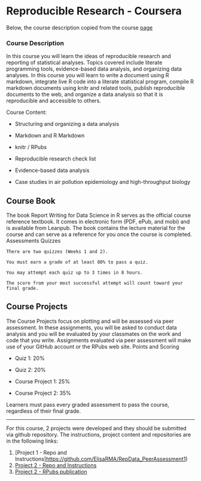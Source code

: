 # Reproducible Research - Coursera

Below, the course description copied from the course [page](https://www.coursera.org/learn/exploratory-data-analysis)


### Course Description

In this course you will learn the ideas of reproducible research and reporting of statistical analyses. Topics covered include literate programming tools, evidence-based data analysis, and organizing data analyses. In this course you will learn to write a document using R markdown, integrate live R code into a literate statistical program, compile R markdown documents using knitr and related tools, publish reproducible documents to the web, and organize a data analysis so that it is reproducible and accessible to others.

Course Content:

   - Structuring and organizing a data analysis

   - Markdown and R Markdown

   - knitr / RPubs

   - Reproducible research check list

   - Evidence-based data analysis

   - Case studies in air pollution epidemiology and high-throughput biology

## Course Book

The book Report Writing for Data Science in R serves as the official course reference textbook. It comes in electronic form (PDF, ePub, and mobi) and is available from Leanpub. The book contains the lecture material for the course and can serve as a reference for you once the course is completed.
Assessments
Quizzes

    There are two quizzes (Weeks 1 and 2).

    You must earn a grade of at least 80% to pass a quiz.

    You may attempt each quiz up to 3 times in 8 hours.

    The score from your most successful attempt will count toward your final grade.

## Course Projects

The Course Projects focus on plotting and will be assessed via peer assessment. In these assignments, you will be asked to conduct data analysis and you will be evaluated by your classmates on the work and code that you write. Assignments evaluated via peer assessment will make use of your GitHub account or the RPubs web site.
Points and Scoring

   - Quiz 1: 20%

   - Quiz 2: 20%

   - Course Project 1: 25%

   - Course Project 2: 35%

Learners must pass every graded assessment to pass the course, regardless of their final grade.

--------------------------

For this course, 2 projects were developed and they should be submitted via github repository. The instructions, project content and repositories are in the following links:

1. [Project 1 - Repo and Instructions]https://github.com/ElisaRMA/RepData_PeerAssessment1)
2. [Project 2 - Repo and Instructions](https://github.com/ElisaRMA/Rep.Research)
3. [Project 2 - RPubs publication](https://rpubs.com/mirandeli/742203)